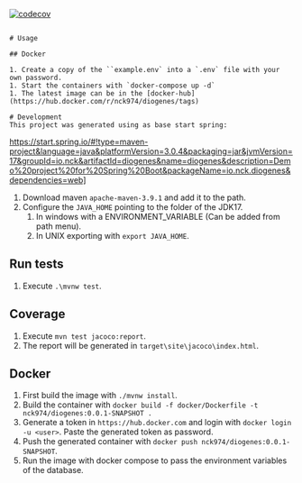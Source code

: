 [![codecov](https://codecov.io/github/nck974/diogenes/branch/main/graph/badge.svg?token=XDI3M0M5AE)](https://codecov.io/github/nck974/diogenes)

```

# Usage

## Docker

1. Create a copy of the ``example.env` into a `.env` file with your own password.
1. Start the containers with `docker-compose up -d`
1. The latest image can be in the [docker-hub](https://hub.docker.com/r/nck974/diogenes/tags)

# Development
This project was generated using as base start spring:
```
https://start.spring.io/#!type=maven-project&language=java&platformVersion=3.0.4&packaging=jar&jvmVersion=17&groupId=io.nck&artifactId=diogenes&name=diogenes&description=Demo%20project%20for%20Spring%20Boot&packageName=io.nck.diogenes&dependencies=web]

1. Download maven `apache-maven-3.9.1` and add it to the path.
1. Configure the `JAVA_HOME` pointing to the folder of the JDK17.
    1. In windows with a ENVIRONMENT_VARIABLE (Can be added from path menu).
    1. In UNIX exporting with `export JAVA_HOME`.


## Run tests

1. Execute `.\mvnw test`.

## Coverage

1. Execute `mvn test jacoco:report`.
1. The report will be generated in `target\site\jacoco\index.html`.


## Docker

1. First build the image with `./mvnw install`.
1. Build the container with `docker build -f docker/Dockerfile -t nck974/diogenes:0.0.1-SNAPSHOT .`
1. Generate a token in `https://hub.docker.com` and login with `docker login -u <user>`. Paste the generated token as password.
1. Push the generated container with `docker push nck974/diogenes:0.0.1-SNAPSHOT`.
1. Run the image with docker compose to pass the environment variables of the database.